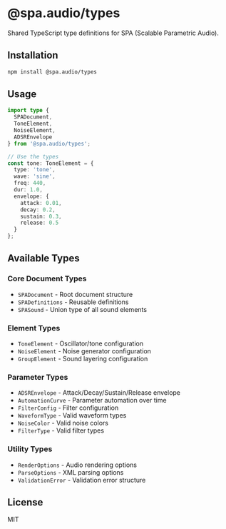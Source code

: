 # @spa.audio/types

Shared TypeScript type definitions for SPA (Scalable Parametric Audio).

## Installation

```bash
npm install @spa.audio/types
```

## Usage

```typescript
import type {
  SPADocument,
  ToneElement,
  NoiseElement,
  ADSREnvelope
} from '@spa.audio/types';

// Use the types
const tone: ToneElement = {
  type: 'tone',
  wave: 'sine',
  freq: 440,
  dur: 1.0,
  envelope: {
    attack: 0.01,
    decay: 0.2,
    sustain: 0.3,
    release: 0.5
  }
};
```

## Available Types

### Core Document Types
- `SPADocument` - Root document structure
- `SPADefinitions` - Reusable definitions
- `SPASound` - Union type of all sound elements

### Element Types
- `ToneElement` - Oscillator/tone configuration
- `NoiseElement` - Noise generator configuration
- `GroupElement` - Sound layering configuration

### Parameter Types
- `ADSREnvelope` - Attack/Decay/Sustain/Release envelope
- `AutomationCurve` - Parameter automation over time
- `FilterConfig` - Filter configuration
- `WaveformType` - Valid waveform types
- `NoiseColor` - Valid noise colors
- `FilterType` - Valid filter types

### Utility Types
- `RenderOptions` - Audio rendering options
- `ParseOptions` - XML parsing options
- `ValidationError` - Validation error structure

## License

MIT